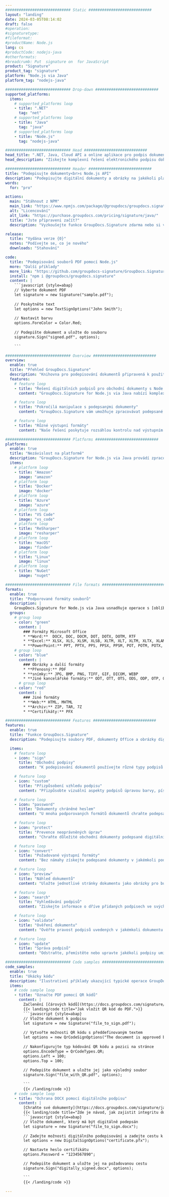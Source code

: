 ```yaml
---
############################# Static ############################
layout: "landing"
date: 2024-03-05T08:14:02
draft: false
#operation: 
#signaturetype: 
#fileformat: 
#productName: Node.js
lang: cs
#productCode: nodejs-java
#otherformats: 
#breadcrumb: Put  signature on  for JavaScript
product: "Signature"
product_tag: "signature"
platform: "Node.js via Java"
platform_tag: "nodejs-java"

############################# Drop-down ############################
supported_platforms:
  items:
    # supported_platforms loop
    - title: ".NET"
      tag: "net"
    # supported_platforms loop
    - title: "Java"
      tag: "java"
    # supported_platforms loop
    - title: "Node.js"
      tag: "nodejs-java"

############################# Head ############################
head_title: ".NET, Java, Cloud API a online aplikace pro podpis dokumentů"
head_description: "Získejte komplexní řešení elektronického podpisu dokumentů pro .NET, Java a cloudové aplikace. Podepisujte běžné formáty dokumentů online pomocí jednoduché funkce drag and drop"

############################# Header ############################
title: "Podepisujte dokumenty<br>s Node.js API"
description: "Podepisujte digitální dokumenty a obrázky na jakékoli platformě pomocí našich flexibilních rozhraní API a řešení založených na aplikacích pro programátory a koncové uživatele."
words:
  for: "pro"

actions:
  main: "Stáhnout z NPM"
  main_link: "https://www.npmjs.com/package/@groupdocs/groupdocs.signature/"
  alt: "Licencování"
  alt_link: "https://purchase.groupdocs.com/pricing/signature/java/"
  title: "Jste připraveni začít?"
  description: "Vyzkoušejte funkce GroupDocs.Signature zdarma nebo si vyžádejte licenci"

release:
  title: "Vydána verze {0}"
  notes: "Podívejte se, co je nového"
  downloads: "Stahování"

code:
  title: "Podepisování souborů PDF pomocí Node.js"
  more: "Další příklady"
  more_link: "https://github.com/groupdocs-signature/GroupDocs.Signature-for-Node.js-via-Java/"
  install: "npm i @groupdocs/groupdocs.signature"
  content: |
    ```javascript {style=abap}   
    // Vyberte dokument PDF
    let signature = new Signature("sample.pdf");
    
    // Poskytněte text
    let options = new TextSignOptions("John Smith");
    
    // Nastavit barvu
    options.ForeColor = Color.Red;
    
    // Podepište dokument a uložte do souboru
    signature.Sign("signed.pdf", options);
    
    ```

############################# Overview ############################
overview:
  enable: true
  title: "Přehled GroupDocs.Signature"
  description: "Knihovna pro podepisování dokumentů připravená k použití v aplikacích Node.js"
  features:
    # feature loop
    - title: "Řešení digitálních podpisů pro obchodní dokumenty s Node.js"
      content: "GroupDocs.Signature for Node.js via Java nabízí komplexní sadu možností digitálního podpisu pro PDF, dokumenty Office a obrázky. K dispozici jsou texty, čárové kódy, obrázky, digitální certifikáty a metadata. Zjednodušené zpracování dokumentů zajišťuje efektivitu."

    # feature loop
    - title: "Pokročilá manipulace s podepsanými dokumenty"
      content: "GroupDocs.Signature vám umožňuje zpracovávat podepsané dokumenty. Vyhledávejte a ověřujte podpisy pomocí různých kritérií. Navíc extrahujte podrobné informace o dokumentu nebo generujte náhledové obrázky stránek."

    # feature loop
    - title: "Různé výstupní formáty"
      content: "Naše řešení poskytuje rozsáhlou kontrolu nad výstupním formátem podepsaných dokumentů. Přesně umístěte podpisy na jakoukoli stránku a přizpůsobte jejich vzhled. Ukládejte podepsané dokumenty v mnoha podporovaných formátech a volitelně je zabezpečte hesly."

############################# Platforms ############################
platforms:
  enable: true
  title: "Nezávislost na platformě"
  description: "GroupDocs.Signature for Node.js via Java provádí zpracování dokumentů s různými operačními systémy"
  items:
    # platform loop
    - title: "Amazon"
      image: "amazon"
    # platform loop
    - title: "Docker"
      image: "docker"
    # platform loop
    - title: "Azure"
      image: "azure"
    # platform loop
    - title: "VS Code"
      image: "vs_code"
    # platform loop
    - title: "ReSharper"
      image: "resharper"
    # platform loop
    - title: "macOS"
      image: "finder"
    # platform loop
    - title: "Linux"
      image: "linux"
    # platform loop
    - title: "NuGet"
      image: "nuget"

############################# File formats ############################
formats:
  enable: true
  title: "Podporované formáty souborů"
  description: |
    GroupDocs.Signature for Node.js via Java usnadňuje operace s [oblíbenými formáty souborů](https://docs.groupdocs.com/signature/java/supported-document-formats/).
  groups:
    # group loop
    - color: "green"
      content: |
        ### Formáty Microsoft Office
        * **Word:**  DOCX, DOC, DOCM, DOT, DOTX, DOTM, RTF
        * **Excel:** XLSX, XLS, XLSM, XLSB, XLTM, XLT, XLTM, XLTX, XLAM, SXC, SpreadsheetML
        * **PowerPoint:** PPT, PPTX, PPS, PPSX, PPSM, POT, POTM, POTX, PPTM
    # group loop
    - color: "blue"
      content: |
        ### Obrázky a další formáty
        * **Přenosný:** PDF
        * **snímky:** JPG, BMP, PNG, TIFF, GIF, DICOM, WEBP
        * **Jiné kancelářské formáty:** ODT, OTT, OTS, ODS, ODP, OTP, ODG
      # group loop
    - color: "red"
      content: |
        ### Jiné formáty
        * **Web:** HTML, MHTML
        * **Archiv:** ZIP, TAR, 7Z
        * **Certifikáty:** PFX

############################# Features ############################
features:
  enable: true
  title: "Funkce GroupDocs.Signature"
  description: "Podepisujte soubory PDF, dokumenty Office a obrázky digitálními podpisy"

  items:
    # feature loop
    - icon: "sign"
      title: "Obchodní podpisy"
      content: "K podepisování dokumentů používejte různé typy podpisů. Umístěte digitální podpisy přesně na jakékoli umístění stránky."

    # feature loop
    - icon: "custom"
      title: "Přizpůsobení vzhledu podpisu"
      content: "Přizpůsobte vizuální aspekty podpisů úpravou barvy, písma, ohraničení, rotace a dalších, abyste dosáhli požadovaného výsledku."

    # feature loop
    - icon: "password"
      title: "Dokumenty chráněné heslem"
      content: "U mnoha podporovaných formátů dokumentů chraňte podepsané dokumenty heslem pro větší zabezpečení."

    # feature loop
    - icon: "protect"
      title: "Prevence neoprávněných úprav"
      content: "Chraňte důležité obchodní dokumenty podepsané digitálními certifikáty před neoprávněnými změnami."

    # feature loop
    - icon: "convert"
      title: "Požadované výstupní formáty"
      content: "Bez námahy získejte podepsané dokumenty v jakémkoli podporovaném formátu. Snadno převádějte dokumenty MS Word do formátu PDF."

    # feature loop
    - icon: "preview"
      title: "Náhled dokumentů"
      content: "Uložte jednotlivé stránky dokumentu jako obrázky pro budoucí potřeby."

    # feature loop
    - icon: "search"
      title: "Vyhledávání podpisů"
      content: "Získejte informace o dříve přidaných podpisech ve svých dokumentech."

    # feature loop
    - icon: "validate"
      title: "Ověření dokumentu"
      content: "Ověřte pravost podpisů uvedených v jakémkoli dokumentu."

    # feature loop
    - icon: "update"
      title: "Správa podpisů"
      content: "Odstraňte, přemístěte nebo upravte jakékoli podpisy umístěné na jakékoli stránce dokumentu."

############################# Code samples ############################
code_samples:
  enable: true
  title: "Ukázky kódu"
  description: "Ilustrativní příklady ukazující typické operace GroupDocs.Signature for Node.js via Java"
  items:
    # code sample loop
    - title: "Označte PDF pomocí QR kódů"
      content: |
        Začlenění [čárových kódů](https://docs.groupdocs.com/signature/java/esign-document-with-qr-code-signature/) do konkrétních stránek dokumentu PDF může zefektivnit obchodní procesy. Tato část poskytuje příklad přidání QR kódu pomocí GroupDocs.Signature for Node.js via Java.
        {{< landing/code title="Jak vložit QR kód do PDF.">}}
        ```javascript {style=abap}
        // Vložte dokument k podpisu
        let signature = new Signature("file_to_sign.pdf");
        
        // Vytvořte možnosti QR kódu s předdefinovaným textem
        let options = new QrCodeSignOptions("The document is approved by John Smith");
        
        // Nakonfigurujte typ kódování QR kódu a pozici na stránce
        options.EncodeType = QrCodeTypes.QR;
        options.Left = 100;
        options.Top = 100;
            
        // Podepište dokument a uložte jej jako výsledný soubor
        signature.Sign("file_with_QR.pdf", options);
        
        ```
        {{< /landing/code >}}
    # code sample loop
    - title: "Ochrana DOCX pomocí digitálního podpisu"
      content: |
        [Chraňte své dokumenty](https://docs.groupdocs.com/signature/java/esign-document-with-digital-signature/) pomocí podpisů založených na digitálních certifikátech. Digitální podpis chrání vaše obchodní dokumenty před změnou obsahu.
        {{< landing/code title="Zde je návod, jak zajistit integritu dokumentu.">}}
        ```javascript {style=abap}   
        // Vložte dokument, který má být digitálně podepsán
        let signature = new Signature("file_to_sign.docx");
        
        // Zadejte možnosti digitálního podepisování a zadejte cestu k souboru certifikátu
        let options = new DigitalSignOptions("certificate.pfx");

        // Nastavte heslo certifikátu
        options.Password = "1234567890";

        // Podepište dokument a uložte jej na požadovanou cestu
        signature.Sign("digitally_signed.docx", options);

        ```
        {{< /landing/code >}}

---
```

